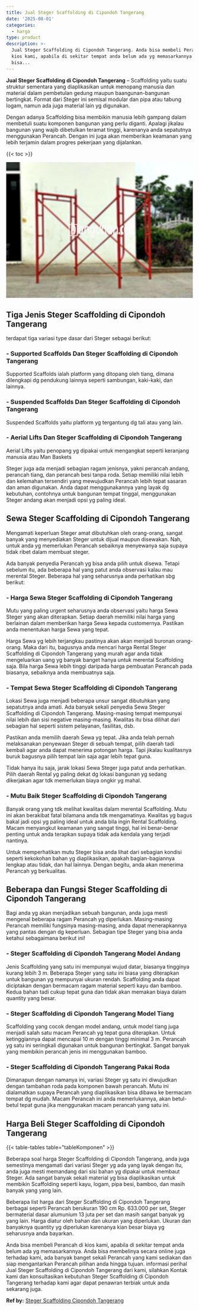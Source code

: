 ```yaml
---
title: Jual Steger Scaffolding di Cipondoh Tangerang
date: '2025-08-01'
categories:
  - harga
type: product
description: >-
  Jual Steger Scaffolding di Cipondoh Tangerang. Anda bisa membeli Perancah di
  kios kami, apabila di sekitar tempat anda belum ada yg memasarkannya. Anda
  bisa...
---
```


**Jual Steger Scaffolding di Cipondoh Tangerang** – Scaffolding yaitu suatu struktur sementara yang diaplikasikan untuk menopang manusia dan material dalam pembetulan gedung maupun baangunan-bangunan bertingkat. Format dari Steger ini semisal modular dan pipa atau tabung logam, namun ada juga material lain yg digunakan.

Dengan adanya Scaffolding bisa membikin manusia lebih gampang dalam membetuli suatu komponen bangunan yang perlu diganti. Apalagi jikalau bangunan yang wajib dibetulkan teramat tinggi, karenanya anda sepatutnya menggunakan Perancah. Dengan ini juga akan memberikan keamanan yang lebih terjamin dalam progres pekerjaan yang dijalankan.

{{< toc >}}

![Jual Steger Scaffolding di Cipondoh Tangerang](/images/sewa-scaffolding-steger-27.png)

## Tiga Jenis Steger Scaffolding di Cipondoh Tangerang

terdapat tiga variasi type dasar dari Steger sebagai berikut:

### \- Supported Scaffolds Dan Steger Scaffolding di Cipondoh Tangerang

Supported Scaffolds ialah platform yang ditopang oleh tiang, dimana dilengkapi dg pendukung lainnya seperti sambungan, kaki-kaki, dan lainnya.

### \- Suspended Scaffolds Dan Steger Scaffolding di Cipondoh Tangerang

Suspended Scaffolds yaitu platform yg tergantung dg tali atau yang lain.

### \- Aerial Lifts Dan Steger Scaffolding di Cipondoh Tangerang

Aerial Lifts yaitu penopang yg dipakai untuk mengangkat seperti keranjang manusia atau Man Baskets

Steger juga ada menjadi sebagian ragam jenisnya, yakni perancah andang, perancah tiang, dan perancah besi tanpa roda. Setiap memiliki nilai lebih dan kelemahan tersendiri yang mewujudkan Perancah lebih tepat sasaran dan aman digunakan. Anda dapat menggunakannya yang layak dg kebutuhan, contohnya untuk bangunan tempat tinggal, menggunakan Steger andang akan menjadi opsi yg paling ideal.

## Sewa Steger Scaffolding di Cipondoh Tangerang

Mengamati keperluan Steger amat dibutuhkan oleh orang-orang, sangat banyak yang menyediakan Steger untuk dijual maupun disewakan. Nah, untuk anda yg memerlukan Perancah sebaiknya menyewanya saja supaya tidak ribet dalam membuat steger.

Ada banyak penyedia Perancah yg bisa anda pilih untuk disewa. Tetapi sebelum itu, ada beberapa hal yang patut anda observasi kalau mau merental Steger. Beberapa hal yang seharusnya anda perhatikan sbg berikut:

### \- Harga Sewa Steger Scaffolding di Cipondoh Tangerang

Mutu yang paling urgent seharusnya anda observasi yaitu harga Sewa Steger yang akan diterapkan. Setiap daerah memiliki nilai harga yang berlainan dalam memberikan harga Sewa kepada customernya. Pastikan anda menentukan harga Sewa yang tepat.

Harga Sewa yg lebih terjangkau pastinya akan akan menjadi buronan orang-orang. Maka dari itu, bagusnya anda mencari harga Rental Steger Scaffolding di Cipondoh Tangerang yang murah agar anda tidak mengeluarkan uang yg banyak banget hanya untuk merental Scaffolding saja. Bila harga Sewa lebih tinggi daripada harga pembuatan Perancah pada biasanya, sebaiknya anda membuatnya saja.

### \- Tempat Sewa Steger Scaffolding di Cipondoh Tangerang

Lokasi Sewa juga menjadi beberapa unsur sangat dibutuhkan yang sepatutnya anda amati. Ada banyak sekali penyedia Sewa Steger Scaffolding di Cipondoh Tangerang. Masing-masing tempat mempunyai nilai lebih dan sisi negative masing-masing. Kwalitas itu bisa dilihat dari sebagian hal seperti sistem pelayanan, fasilitas, dsb.

Pastikan anda memilih daerah Sewa yg tepat. Jika anda telah pernah melaksanakan penyewaan Steger di sebuah tempat, pilih daerah tadi kembali agar anda dapat menerima potongan harga. Tapi jikalau kualitasnya buruk bagusnya pilih tempat lain saja agar lebih tepat guna.

Tidak hanya itu saja, jarak lokasi Sewa Steger juga patut anda perhatikan. Pilih daerah Rental yg paling dekat dg lokasi bangunan yg sedang dikerjakan agar tdk memerlukan biaya ongkir yg mahal.

### \- Mutu Baik Steger Scaffolding di Cipondoh Tangerang

Banyak orang yang tdk melihat kwalitas dalam merental Scaffolding. Mutu ini akan berakibat fatal bilamana anda tdk mengamatinya. Kwalitas yg bagus bakal jadi opsi yg paling ideal untuk anda bila ingin Rental Scaffolding. Macam menyangkut keamanan yang sangat tinggi, hal ini benar-benar penting untuk anda terapkan supaya tidak ada kendala yang terjadi nantinya.

Untuk memperhatikan mutu Steger bisa anda lihat dari sebagian kondisi seperti kekokohan bahan yg diaplikasikan, apakah bagian-bagiannya lengkap atau tidak, dan hal lainnya. Dengan begitu, anda akan menerima Perancah yg berkualitas.

## Beberapa dan Fungsi Steger Scaffolding di Cipondoh Tangerang

Bagi anda yg akan menjadikan sebuah bangunan, anda juga mesti mengenal beberapa ragam Perancah yg diperlukan. Masing-masing Perancah memiliki fungsinya masing-masing, anda dapat menerapkannya yang pantas dengan dg keperluan. Sebagian tipe Steger yang bisa anda ketahui sebagaimana berikut ini!

### \- Steger Scaffolding di Cipondoh Tangerang Model Andang

Jenis Scaffolding yang satu ini mempunyai wujud datar, biasanya tingginya kurang lebih 3 m. Beberapa Steger yang satu ini biasa yang diterapkan untuk bangunan yg mempunyai ukuran rendah. Scaffolding anda dapat diciptakan dengan bermacam ragam material seperti kayu dan bamboo. Kedua bahan tadi cukup tepat guna dan tidak akan memakan biaya dalam quantity yang besar.

### \- Steger Scaffolding di Cipondoh Tangerang Model Tiang

Scaffolding yang cocok dengan model andang, untuk model tiang juga menjadi salah satu macam Perancah yg tepat guna diterapkan. Untuk ketinggiannya dapat mencapai 10 m dengan tinggi minimal 3 m. Perancah yg satu ini seringkali digunakan untuk bangunan bertingkat. Sangat banyak yang membikin perancah jenis ini menggunakan bamboo.

### \- Steger Scaffolding di Cipondoh Tangerang Pakai Roda

Dimanapun dengan namanya ini, variasi Steger yg satu ini diwujudkan dengan tambahan roda pada komponen bawah perancah. Mutu ini dialamatkan supaya Perancah yang diaplikasikan bisa dibawa ke bermacam tempat dg mudah. Macam Perancah ini anda memerlukannya, akan betul-betul tepat guna jika menggunakan macam perancah yang satu ini.

## Harga Beli Steger Scaffolding di Cipondoh Tangerang

{{< table-tables table="tableKomponen" >}}

Beberapa soal harga Steger Scaffolding di Cipondoh Tangerang, anda juga semestinya mengamati dari variasi Steger yg ada yang layak dengan itu, anda juga mesti memandang dari sisi bahan yg dipakai untuk membaut Steger. Ada sangat banyak sekali material yg bisa diaplikasikan untuk membikin Scaffolding seperti kayu, logam, pipa besi, bamboo, dan masih banyak yang yang lain.

Beberapa list harga dari Steger Scaffolding di Cipondoh Tangerang berbagai seperti Perancah berukuran 190 cm Rp. 633.000 per set, Steger bermaterial dasar alumunium 13 juta per set dan masih sangat banyak yg yang lain. Harga diatur oleh bahan dan ukuran yang diperlukan. Ukuran dan banyaknya quantity yg diperlukan karenanya kian besar biaya yg seharusnya anda bayarkan.

Anda bisa membeli Perancah di kios kami, apabila di sekitar tempat anda belum ada yg memasarkannya. Anda bisa membelinya secara online juga terhadap kami, ada banyak banget sekali Perancah yang kami sediakan dan siap mengantarkan Perancah pilihan anda hingga tujuan. informasi perihal Jual Steger Scaffolding di Cipondoh Tangerang dari kami, silahkan Kontak kami dan konsultasikan kebutuhan Steger Scaffolding di Cipondoh Tangerang terhadap kami agar dapat penawran terbiak untuk anda sekarang juga.

**Ref by:** [Steger Scaffolding Cipondoh Tangerang](https://id.wikipedia.org/wiki/Steger)
